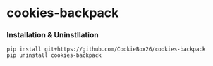 # cookies-backpack

### Installation & Uninstllation

```
pip install git+https://github.com/CookieBox26/cookies-backpack
pip uninstall cookies-backpack
```
